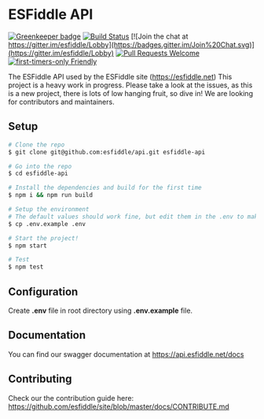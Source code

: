 # ESFiddle API

[![Greenkeeper badge](https://badges.greenkeeper.io/esfiddle/api.svg)](https://greenkeeper.io/)
[![Build Status](https://travis-ci.org/esfiddle/api.svg?branch=master)](https://travis-ci.org/esfiddle/api)
[![Join the chat at https://gitter.im/esfiddle/Lobby](https://badges.gitter.im/Join%20Chat.svg)](https://gitter.im/esfiddle/Lobby)
[![Pull Requests Welcome](https://img.shields.io/badge/PRs-welcome-brightgreen.svg?style=flat)](http://makeapullrequest.com)
[![first-timers-only Friendly](https://img.shields.io/badge/first--timers--only-friendly-blue.svg)](http://www.firsttimersonly.com/)

The ESFiddle API used by the ESFiddle site (https://esfiddle.net)
This project is a heavy work in progress. Please take a look at the issues, as this is a new project, there is lots of low hanging fruit, so dive in! We are looking for contributors and maintainers.

## Setup
```sh
# Clone the repo
$ git clone git@github.com:esfiddle/api.git esfiddle-api

# Go into the repo
$ cd esfiddle-api

# Install the dependencies and build for the first time
$ npm i && npm run build

# Setup the environment
# The default values should work fine, but edit them in the .env to make any changes
$ cp .env.example .env

# Start the project!
$ npm start

# Test
$ npm test
```

## Configuration

Create **.env** file in root directory
using **.env.example** file.

## Documentation
You can find our swagger documentation at https://api.esfiddle.net/docs


## Contributing
Check our the contribution guide here: https://github.com/esfiddle/site/blob/master/docs/CONTRIBUTE.md
